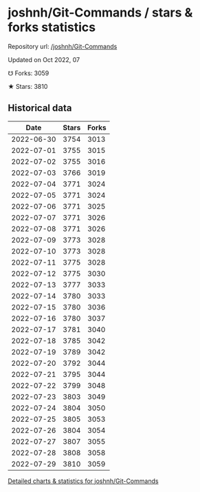 # joshnh/Git-Commands / stars & forks statistics

Repository url: [/joshnh/Git-Commands](https://github.com/joshnh/Git-Commands)

Updated on Oct 2022, 07

☋ Forks: 3059

★ Stars: 3810

## Historical data
| Date | Stars | Forks |
|------|-------|-------|
| 2022-06-30 | 3754 | 3013 | 
| 2022-07-01 | 3755 | 3015 | 
| 2022-07-02 | 3755 | 3016 | 
| 2022-07-03 | 3766 | 3019 | 
| 2022-07-04 | 3771 | 3024 | 
| 2022-07-05 | 3771 | 3024 | 
| 2022-07-06 | 3771 | 3025 | 
| 2022-07-07 | 3771 | 3026 | 
| 2022-07-08 | 3771 | 3026 | 
| 2022-07-09 | 3773 | 3028 | 
| 2022-07-10 | 3773 | 3028 | 
| 2022-07-11 | 3775 | 3028 | 
| 2022-07-12 | 3775 | 3030 | 
| 2022-07-13 | 3777 | 3033 | 
| 2022-07-14 | 3780 | 3033 | 
| 2022-07-15 | 3780 | 3036 | 
| 2022-07-16 | 3780 | 3037 | 
| 2022-07-17 | 3781 | 3040 | 
| 2022-07-18 | 3785 | 3042 | 
| 2022-07-19 | 3789 | 3042 | 
| 2022-07-20 | 3792 | 3044 | 
| 2022-07-21 | 3795 | 3044 | 
| 2022-07-22 | 3799 | 3048 | 
| 2022-07-23 | 3803 | 3049 | 
| 2022-07-24 | 3804 | 3050 | 
| 2022-07-25 | 3805 | 3053 | 
| 2022-07-26 | 3804 | 3054 | 
| 2022-07-27 | 3807 | 3055 | 
| 2022-07-28 | 3808 | 3058 | 
| 2022-07-29 | 3810 | 3059 | 


[Detailed charts & statistics for joshnh/Git-Commands](https://reviewgithub.com/rep/joshnh/Git-Commands)

